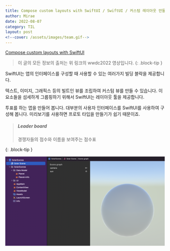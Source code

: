 ```yaml
---
title: Compose custom layouts with SwiftUI / SwiftUI / 커스텀 레이아웃 만들기 (출처 - wwdc2022)
author: Mirae
date: 2022-08-07
category: TIL
layout: post
<!--cover: /assets/images/team.gif-->
---
```



[Compose custom layouts with SwiftUI](https://developer.apple.com/videos/play/wwdc2022/10056/)

> 이 글의 모든 정보의 출처는 위 링크의 wwdc2022 영상입니다.
{: .block-tip } 
  
  SwiftUI는 앱의 인터페이스를 구성할 때 사용할 수 있는 여러가지 빌딩 블락을 제공합니다.  
  
  텍스트, 이미지, 그래픽스 등의 빌트인 뷰를 조립하여 커스텀 뷰를 만들 수 있습니다. 이 요소들을 섬세하게 그룹핑하기 위해서 SwiftUI는 레이아웃 툴을 제공합니다. 
  
  투표를 하는 앱을 만들어 봅니다. 대부분의 사용자 인터페이스를 SwiftUI를 사용하여 구성해 봅니다. 미리보기를 사용하면 프로토 타입을 만들기가 쉽기 때문이죠.  
  
> #####  Leader board
> 경쟁자들의 점수와 이름을 보여주는 점수표
>
{: .block-tip } 


  <center><img src="/assets/images/sceneKit2.png" alt="sceneKit2.png" width="700"></center><br>
